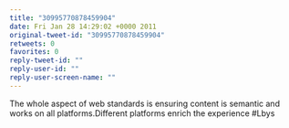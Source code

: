 ```yaml
---
title: "30995770878459904"
date: Fri Jan 28 14:29:02 +0000 2011
original-tweet-id: "30995770878459904"
retweets: 0
favorites: 0
reply-tweet-id: ""
reply-user-id: ""
reply-user-screen-name: ""
---
```

The whole aspect of web standards is ensuring content is semantic and works on all platforms.Different platforms enrich the experience #Lbys
